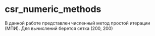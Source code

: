 # csr_numeric_methods

В данной работе представлен численный метод простой итерации (МПИ). Для вычислений берется сетка (200, 200)
